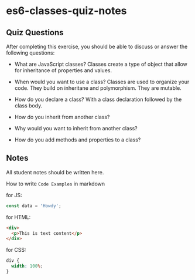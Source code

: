 # es6-classes-quiz-notes

## Quiz Questions

After completing this exercise, you should be able to discuss or answer the following questions:

- What are JavaScript classes?
  Classes create a type of object that allow for inheritance of properties and values.

- When would you want to use a class?
  Classes are used to organize your code. They build on inheritane and polymorphism. They are mutable.

- How do you declare a class?
  With a class declaration followed by the class body.

- How do you inherit from another class?

- Why would you want to inherit from another class?

- How do you add methods and properties to a class?

## Notes

All student notes should be written here.

How to write `Code Examples` in markdown

for JS:

```javascript
const data = 'Howdy';
```

for HTML:

```html
<div>
  <p>This is text content</p>
</div>
```

for CSS:

```css
div {
  width: 100%;
}
```
